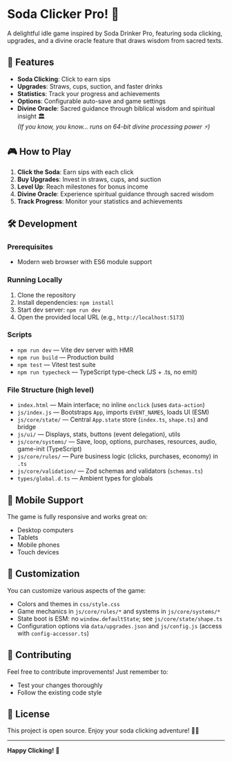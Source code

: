 # Soda Clicker Pro! 🥤

A delightful idle game inspired by Soda Drinker Pro, featuring soda clicking, upgrades, and a divine oracle feature that draws wisdom from sacred texts.

## 🚀 Features

- **Soda Clicking**: Click to earn sips
- **Upgrades**: Straws, cups, suction, and faster drinks
- **Statistics**: Track your progress and achievements
- **Options**: Configurable auto-save and game settings
- **Divine Oracle**: Sacred guidance through biblical wisdom and spiritual insight 🏛️<br/>
  *(If you know, you know... runs on 64-bit divine processing power ⚡)*

## 🎮 How to Play

1. **Click the Soda**: Earn sips with each click
2. **Buy Upgrades**: Invest in straws, cups, and suction
3. **Level Up**: Reach milestones for bonus income
4. **Divine Oracle**: Experience spiritual guidance through sacred wisdom
5. **Track Progress**: Monitor your statistics and achievements

## 🛠️ Development

### Prerequisites
- Modern web browser with ES6 module support

### Running Locally
1. Clone the repository
2. Install dependencies: `npm install`
3. Start dev server: `npm run dev`
4. Open the provided local URL (e.g., `http://localhost:5173`)

### Scripts
- `npm run dev` — Vite dev server with HMR
- `npm run build` — Production build
- `npm test` — Vitest test suite
- `npm run typecheck` — TypeScript type-check (JS + .ts, no emit)

### File Structure (high level)
- `index.html` — Main interface; no inline `onclick` (uses `data-action`)
- `js/index.js` — Bootstraps `App`, imports `EVENT_NAMES`, loads UI (ESM)
- `js/core/state/` — Central `App.state` store (`index.ts`, `shape.ts`) and bridge
- `js/ui/` — Displays, stats, buttons (event delegation), utils
- `js/core/systems/` — Save, loop, options, purchases, resources, audio, game-init (TypeScript)
- `js/core/rules/` — Pure business logic (clicks, purchases, economy) in `.ts`
- `js/core/validation/` — Zod schemas and validators (`schemas.ts`)
- `types/global.d.ts` — Ambient types for globals

## 📱 Mobile Support

The game is fully responsive and works great on:
- Desktop computers
- Tablets
- Mobile phones
- Touch devices

## 🎨 Customization

You can customize various aspects of the game:
- Colors and themes in `css/style.css`
- Game mechanics in `js/core/rules/*` and systems in `js/core/systems/*`
- State boot is ESM: no `window.defaultState`; see `js/core/state/shape.ts`
- Configuration options via `data/upgrades.json` and `js/config.js` (access with `config-accessor.ts`)

## 🤝 Contributing

Feel free to contribute improvements! Just remember to:
- Test your changes thoroughly
- Follow the existing code style

## 📄 License

This project is open source. Enjoy your soda clicking adventure! 🥤✨

---

**Happy Clicking!** 🎯